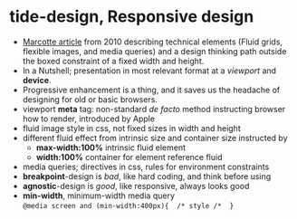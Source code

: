 tide-design, Responsive design
==============================

- [Marcotte article](https://alistapart.com/article/responsive-web-design/) from 2010 describing technical elements (Fluid grids, flexible images, and media queries) and a design thinking path outside the boxed constraint of a fixed width and height.
- In a Nutshell; presentation in most relevant format at a *viewport* and **device**.
- Progressive enhancement is a thing, and it saves us the headache of designing for old or basic browsers.
- viewport **meta** tag: non-standard *de facto* method instructing browser how to render, introduced by Apple
- fluid image style in css, not fixed sizes in width and height
- different fluid effect from intrinsic size and container size instructed by 
  - **max-width:100%** intrinsic fluid element
  - **width:100%** container for element reference fluid
- media queries; directives in css, rules for environment constraints
- **breakpoint**-design is *bad*, like hard coding, and think before using
- **agnostic**-design is *good*, like responsive, always looks good
- **min-width**, minimum-width media query  
  ``@media screen and (min-width:400px){ 
/* style /* 
}``
